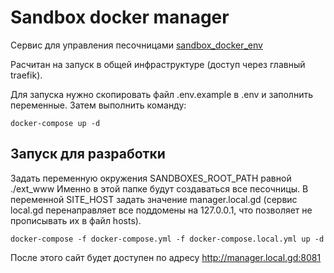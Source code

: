 # Sandbox docker manager

Сервис для управления песочницами [sandbox_docker_env](https://github.com/serdcebolit/sandbox_docker_env)

Расчитан на запуск в общей инфраструктуре (доступ через главный traefik).

Для запуска нужно скопировать файл .env.example в .env и заполнить переменные. Затем выполнить команду:

```
docker-compose up -d
```

## Запуск для разработки

Задать переменную окружения SANDBOXES_ROOT_PATH равной ./ext_www Именно в этой папке будут создаваться все песочницы.
В переменной SITE_HOST задать значение manager.local.gd (сервис local.gd перенаправляет все поддомены на 127.0.0.1, что позволяет не прописывать их в файл hosts).

```
docker-compose -f docker-compose.yml -f docker-compose.local.yml up -d
```

После этого сайт будет доступен по адресу http://manager.local.gd:8081

